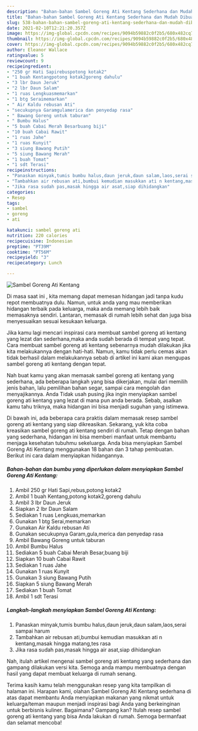 ```yaml
---
description: "Bahan-bahan Sambel Goreng Ati Kentang Sederhana dan Mudah Dibuat"
title: "Bahan-bahan Sambel Goreng Ati Kentang Sederhana dan Mudah Dibuat"
slug: 538-bahan-bahan-sambel-goreng-ati-kentang-sederhana-dan-mudah-dibuat
date: 2021-02-10T12:21:20.357Z
image: https://img-global.cpcdn.com/recipes/9094b59882c0f2b5/680x482cq70/sambel-goreng-ati-kentang-foto-resep-utama.jpg
thumbnail: https://img-global.cpcdn.com/recipes/9094b59882c0f2b5/680x482cq70/sambel-goreng-ati-kentang-foto-resep-utama.jpg
cover: https://img-global.cpcdn.com/recipes/9094b59882c0f2b5/680x482cq70/sambel-goreng-ati-kentang-foto-resep-utama.jpg
author: Eleanor Wallace
ratingvalue: 5
reviewcount: 9
recipeingredient:
- "250 gr Hati Sapirebuspotong kotak2"
- "1 buah Kentangpotong kotak2goreng dahulu"
- "3 lbr Daun Jeruk"
- "2 lbr Daun Salam"
- "1 ruas Lengkuasmemarkan"
- "1 btg Seraimemarkan"
- " Air Kaldu rebusan Ati"
- "secukupnya Garamgulamerica dan penyedap rasa"
- " Bawang Goreng untuk taburan"
- " Bumbu Halus"
- "5 buah Cabai Merah Besarbuang biji"
- "10 buah Cabai Rawit"
- "1 ruas Jahe"
- "1 ruas Kunyit"
- "3 siung Bawang Putih"
- "5 siung Bawang Merah"
- "1 buah Tomat"
- "1 sdt Terasi"
recipeinstructions:
- "Panaskan minyak,tumis bumbu halus,daun jeruk,daun salam,laos,serai sampai harum"
- "Tambahkan air rebusan ati,bumbui kemudian masukkan ati n kentang,masak hingga matang,tes rasa"
- "Jika rasa sudah pas,masak hingga air asat,siap dihidangkan"
categories:
- Resep
tags:
- sambel
- goreng
- ati

katakunci: sambel goreng ati 
nutrition: 220 calories
recipecuisine: Indonesian
preptime: "PT39M"
cooktime: "PT56M"
recipeyield: "3"
recipecategory: Lunch

---
```



![Sambel Goreng Ati Kentang](https://img-global.cpcdn.com/recipes/9094b59882c0f2b5/680x482cq70/sambel-goreng-ati-kentang-foto-resep-utama.jpg)

Di masa  saat ini , kita memang dapat memesan hidangan jadi tanpa kudu repot membuatnya dulu. Namun, untuk anda yang mau memberikan hidangan terbaik pada keluarga, maka anda memang lebih baik memasaknya sendiri. Lantaran, memasak di rumah lebih sehat dan juga bisa menyesuaikan sesuai kesukaan keluarga.

Jika kamu lagi mencari inspirasi cara membuat sambel goreng ati kentang yang lezat dan sederhana,maka anda sudah berada di tempat yang tepat. Cara membuat sambel goreng ati kentang  sebenarnya mudah dilakukan jika kita melakukannya dengan hati-hati. Namun, kamu tidak perlu cemas akan tidak berhasil dalam melakukannya 
sebab di artikel ini kami akan mengupas sambel goreng ati kentang dengan tepat.  



Nah buat kamu yang akan memasak sambel goreng ati kentang yang sederhana, ada beberapa langkah yang bisa dikerjakan, mulai dari memilih jenis bahan, lalu pemilihan bahan segar, sampai cara mengolah dan menyajikannya. Anda Tidak usah pusing jika ingin menyiapkan sambel goreng ati kentang yang lezat di mana pun anda berada. Sebab, asalkan kamu  tahu triknya, maka hidangan ini bisa menjadi suguhan yang istimewa.

Di bawah ini, ada beberapa cara praktis  dalam memasak resep sambel goreng ati kentang yang siap dikreasikan. Sekarang, yuk kita coba kreasikan sambel goreng ati kentang sendiri di rumah. Tetap dengan bahan yang sederhana, hidangan ini bisa memberi manfaat untuk membantu menjaga kesehatan tubuhmu sekeluarga. Anda bisa menyiapkan Sambel Goreng Ati Kentang menggunakan 18 bahan dan 3 tahap pembuatan. Berikut ini cara dalam menyiapkan hidangannya.

<!--inarticleads1-->

##### Bahan-bahan dan bumbu yang diperlukan dalam menyiapkan Sambel Goreng Ati Kentang:

1. Ambil 250 gr Hati Sapi,rebus,potong kotak2
1. Ambil 1 buah Kentang,potong kotak2,goreng dahulu
1. Ambil 3 lbr Daun Jeruk
1. Siapkan 2 lbr Daun Salam
1. Sediakan 1 ruas Lengkuas,memarkan
1. Gunakan 1 btg Serai,memarkan
1. Gunakan  Air Kaldu rebusan Ati
1. Gunakan secukupnya Garam,gula,merica dan penyedap rasa
1. Ambil  Bawang Goreng untuk taburan
1. Ambil  Bumbu Halus
1. Sediakan 5 buah Cabai Merah Besar,buang biji
1. Siapkan 10 buah Cabai Rawit
1. Sediakan 1 ruas Jahe
1. Gunakan 1 ruas Kunyit
1. Gunakan 3 siung Bawang Putih
1. Siapkan 5 siung Bawang Merah
1. Sediakan 1 buah Tomat
1. Ambil 1 sdt Terasi




<!--inarticleads2-->

##### Langkah-langkah menyiapkan Sambel Goreng Ati Kentang:

1. Panaskan minyak,tumis bumbu halus,daun jeruk,daun salam,laos,serai sampai harum
1. Tambahkan air rebusan ati,bumbui kemudian masukkan ati n kentang,masak hingga matang,tes rasa
1. Jika rasa sudah pas,masak hingga air asat,siap dihidangkan




Nah, itulah artikel mengenai  sambel goreng ati kentang  yang sederhana dan gampang dilakukan versi kita. Semoga anda mampu membuatnya dengan hasil yang dapat membuat keluarga di rumah senang. 

Terima kasih kamu telah menggunakan resep yang kita tampilkan di halaman ini. Harapan kami, olahan  Sambel Goreng Ati Kentang sederhana di atas dapat membantu Anda menyiapkan makanan yang nikmat untuk keluarga/teman maupun menjadi inspirasi bagi Anda yang berkeinginan untuk berbisnis kuliner. Bagaimana? Gampang kan? Itulah resep sambel goreng ati kentang yang bisa Anda lakukan di rumah. Semoga bermanfaat dan selamat mencoba!

